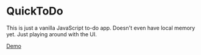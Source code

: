 QuickToDo
=========

This is just a vanilla JavaScript to-do app. Doesn't even have local memory yet. Just playing around with the UI.

<a href="veeship.github.io/QuickToDo">Demo</a>
